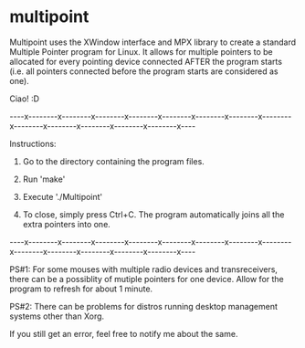 multipoint
==========

Multipoint uses the XWindow interface and MPX library to create a standard Multiple Pointer program for Linux. It allows for multiple pointers to be allocated for every pointing device connected AFTER the program starts (i.e. all pointers connected before the program starts are considered as one).

Ciao! :D

----x--------x--------x--------x--------x--------x--------x--------x--------x--------x--------x--------x--------x--------x----

Instructions:

1. Go to the directory containing the program files.

2. Run 'make'

3. Execute './Multipoint'

4. To close, simply press Ctrl+C. The program automatically joins all the extra pointers into one.

----x--------x--------x--------x--------x--------x--------x--------x--------x--------x--------x--------x--------x--------x----

PS#1: For some mouses with multiple radio devices and transreceivers, there can be a possiblity of mutiple pointers for one device. Allow for the program to refresh for about 1 minute.

PS#2: There can be problems for distros running desktop management systems other than Xorg.

If you still get an error, feel free to notify me about the same.

